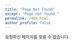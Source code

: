 ```yaml
---
title: "Page Not Found"
except: "Page not found."
permalink: /404.html
author_profile: false
---
```


요청하신 페이지를 찾을 수 없습니다.

<script>
  var GOOG_FIXURL_LANG = 'en';
  var GOOG_FIXURL_SITE = 'https://lsanghyeok.github.io'
</script>
<script src="https://linkhelp.clients.google.com/tbproxy/lh/wm/fixurl.js">
</script>
